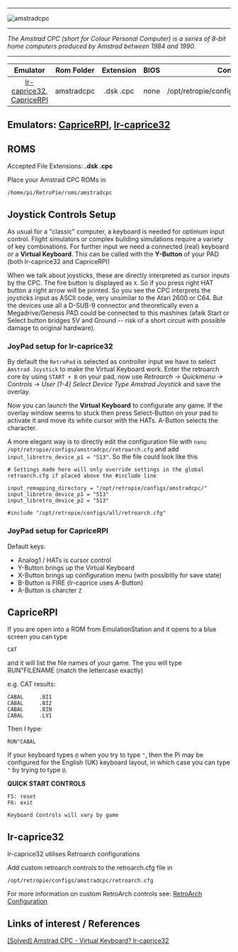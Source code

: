 
***

![amstradcpc](https://cloud.githubusercontent.com/assets/10035308/12186502/90cc75ee-b560-11e5-8293-5ea82fa8b2d7.png)
***
_The Amstrad CPC (short for Colour Personal Computer) is a series of 8-bit home computers produced by Amstrad between 1984 and 1990._
***

| Emulator | Rom Folder | Extension | BIOS |  Controller Config |
| :---: | :---: | :---: | :---: | :---: |
| [lr-caprice32](https://github.com/libretro/libretro-cap32.git), [CapriceRPI](https://github.com/KaosOverride/CapriceRPI.git) | amstradcpc  | .dsk .cpc | none | /opt/retropie/configs/armstradcpc/retroarch.cfg |

## Emulators: [CapriceRPI](https://github.com/KaosOverride/CapriceRPI.git), [lr-caprice32](https://github.com/libretro/libretro-cap32.git)

## ROMS

Accepted File Extensions: **.dsk .cpc**

Place your Amstrad CPC ROMs in
```
/home/pi/RetroPie/roms/amstradcpc
```
## Joystick Controls Setup
As usual for a "classic" computer, a keyboard is needed for optimum input control. Flight simulators or complex building simulations require a variety of key combinations. For further input we need a connected (real) keyboard or a **Virtual Keyboard**. This can be called with the **Y-Button** of your PAD (both lr-caprice32 and CapriceRPI)

When we talk about joysticks, these are directly interpreted as cursor inputs by the CPC. The fire button is displayed as `X`. So if you press right HAT button a right arrow will be printed. So you see the CPC interprets the joysticks input as ASCII code, very unsimilar to the Atari 2600 or C64. But the devices use all a D-SUB-9 connector and theoretically even a Megadrive/Genesis PAD could be connected to this mashines (afaik Start or Select button bridges 5V and Ground -- risk of a short circuit with possible damage to original hardware). 

### JoyPad setup for lr-caprice32
By default the `RetroPad` is selected as controller input we have to select `Amstrad Joystick` to make the Virtual Keyboard work. Enter the retroarch core by using `START + B` on your pad, now use *Retroarch -> Quickmenu -> Controls -> User [1-4] Select Device Type Amstrad Joystick* and save the overlay.

Now you can launch the **Virtual Keyboard** to configurate any game. If the overlay window seems to stuck then press Select-Button on your pad to activate it and move its white cursor with the HATs. A-Button selects the character.

A more elegant way is to directly edit the configuration file with `nano /opt/retropie/configs/amstradcpc/retroarch.cfg` and add `input_libretro_device_p1 = "513"`. So the file could look like this

```
# Settings made here will only override settings in the global retroarch.cfg if placed above the #include line

input_remapping_directory = "/opt/retropie/configs/amstradcpc/"
input_libretro_device_p1 = "513"
input_libretro_device_p2 = "513"

#include "/opt/retropie/configs/all/retroarch.cfg"
```

### JoyPad setup for CapriceRPI
Default keys:
* Analog1 / HATs is cursor control
* Y-Button brings up the Virtual Keyboard
* X-Button brings up configuration menu (with possibitly for save state)
* B-Button is FIRE (lr-caprice uses A-Button)
* A-Button is charcter `Z`

## CapriceRPI

If you are open into a ROM from EmulationStation and it opens to a blue screen you can type
```
CAT
```
and it will list the file names of your game. The you will type RUN"FILENAME (match the lettercase exactly)

e.g. CAT results:
```
CABAL     .BI1
CABAL     .BI2
CABAL     .BIN
CABAL     .LV1
```
Then I type:
```
RUN"CABAL
```
If your keyboard types `@` when you try to type `"`, then the Pi may be configured for the English (UK) keyboard layout, in which case you can type `"` by trying to type `@`.

**QUICK START CONTROLS**
```
F5: reset
F6: exit

Keyboard Controls will vary by game
```

## lr-caprice32

lr-caprice32 utilises Retroarch configurations

Add custom retroarch controls to the retroarch.cfg file in
```shell
/opt/retropie/configs/amstradcpc/retroarch.cfg
```
For more information on custom RetroArch controls see: [RetroArch Configuration](RetroArch-Configuration)

## Links of interest / References
[[Solved] Amstrad CPC - Virtual Keyboard? lr-caprice32](https://retropie.org.uk/forum/topic/21885)